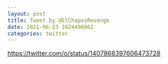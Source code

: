 ```yaml
--- 
layout: post 
title: Tweet by @ElChaposRevenge 
date: 2021-06-23 1624496962 
categories: twitter 
--- 
```

https://twitter.com/o/status/1407868397606473728